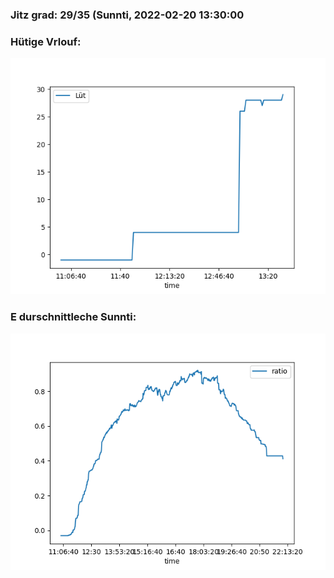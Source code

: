 ### Jitz grad: 29/35 (Sunnti, 2022-02-20 13:30:00

### Hütige Vrlouf:
![Graph](Today.png)

### E durschnittleche Sunnti:
![Graph](Sunnti.png)